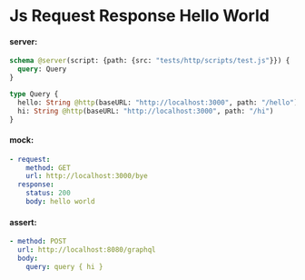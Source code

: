 # Js Request Response Hello World

#### server:

```graphql
schema @server(script: {path: {src: "tests/http/scripts/test.js"}}) {
  query: Query
}

type Query {
  hello: String @http(baseURL: "http://localhost:3000", path: "/hello")
  hi: String @http(baseURL: "http://localhost:3000", path: "/hi")
}
```

#### mock:

```yml
- request:
    method: GET
    url: http://localhost:3000/bye
  response:
    status: 200
    body: hello world
```

#### assert:

```yml
- method: POST
  url: http://localhost:8080/graphql
  body:
    query: query { hi }
```
